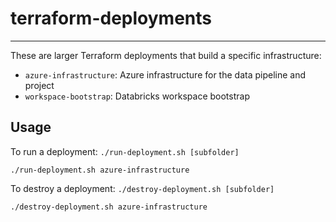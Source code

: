 # terraform-deployments

-----------

These are larger Terraform deployments that build a specific infrastructure:

- `azure-infrastructure`: Azure infrastructure for the data pipeline and project
- `workspace-bootstrap`: Databricks workspace bootstrap

## Usage

To run a deployment: `./run-deployment.sh [subfolder]`

```
./run-deployment.sh azure-infrastructure
```

To destroy a deployment: `./destroy-deployment.sh [subfolder]`

```
./destroy-deployment.sh azure-infrastructure
```
